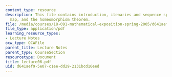 ```yaml
---
content_type: resource
description: This file contains introduction, itenaries and sequence space, the shift
  map, and the homeomorphism theorem.
file: /media/courses/18-091-mathematical-exposition-spring-2005/d641aef95e07c1eedd292131bcd10eed_lecture06.pdf
file_type: application/pdf
learning_resource_types:
- Lecture Notes
ocw_type: OCWFile
parent_title: Lecture Notes
parent_type: CourseSection
resourcetype: Document
title: lecture06.pdf
uid: d641aef9-5e07-c1ee-dd29-2131bcd10eed
---
```

